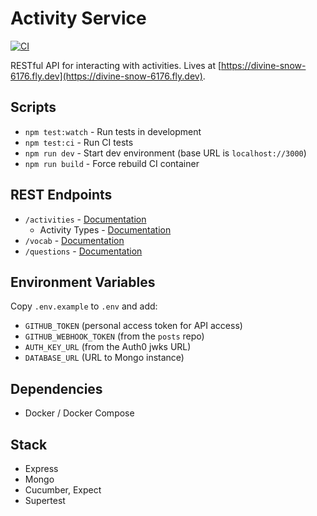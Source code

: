 # Activity Service

[![CI](https://github.com/sikaeducation/activity-service/actions/workflows/main.yml/badge.svg)](https://github.com/sikaeducation/activity-service/actions/workflows/main.yml)

RESTful API for interacting with activities. Lives at [https://divine-snow-6176.fly.dev](https://divine-snow-6176.fly.dev).

## Scripts

- `npm test:watch` - Run tests in development
- `npm test:ci` - Run CI tests
- `npm run dev` - Start dev environment (base URL is `localhost://3000`)
- `npm run build` - Force rebuild CI container

## REST Endpoints

- `/activities` - [Documentation](tests/integration/activities.feature)
  - Activity Types - [Documentation](tests/integration/activity-types.feature)
- `/vocab` - [Documentation](tests/integration/vocab.feature)
- `/questions` - [Documentation](tests/integration/question.feature)

## Environment Variables

Copy `.env.example` to `.env` and add:

- `GITHUB_TOKEN` (personal access token for API access)
- `GITHUB_WEBHOOK_TOKEN` (from the `posts` repo)
- `AUTH_KEY_URL` (from the Auth0 jwks URL)
- `DATABASE_URL` (URL to Mongo instance)

## Dependencies

- Docker / Docker Compose

## Stack

- Express
- Mongo
- Cucumber, Expect
- Supertest
